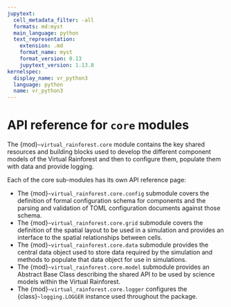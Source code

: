 ```yaml
---
jupytext:
  cell_metadata_filter: -all
  formats: md:myst
  main_language: python
  text_representation:
    extension: .md
    format_name: myst
    format_version: 0.13
    jupytext_version: 1.13.8
kernelspec:
  display_name: vr_python3
  language: python
  name: vr_python3
---
```


# API reference for `core` modules

The {mod}`~virtual_rainforest.core` module contains the key shared resources and
building blocks used to develop the different component models of the Virtual Rainforest
and then to configure them, populate them with data and provide logging.

Each of the core sub-modules has its own API reference page:

* The {mod}`~virtual_rainforest.core.config` submodule covers the
  definition of formal configuration schema for components and the parsing and
  validation of TOML configuration documents against those schema.
* The {mod}`~virtual_rainforest.core.grid` submodule covers the
  definition of the spatial layout to be used in a simulation and provides an interface
  to the spatial relationships between cells.
* The {mod}`~virtual_rainforest.core.data` submodule provides the
  central data object used to store data required by the simulation and methods to
  populate that data object for use in simulations.
* The {mod}`~virtual_rainforest.core.model` submodule provides an Abstract
  Base Class describing the shared API to be used by science models within the Virtual
  Rainforest.
* The {mod}`~virtual_rainforest.core.logger` configures the
  {class}`~logging.LOGGER` instance used throughout the package.
